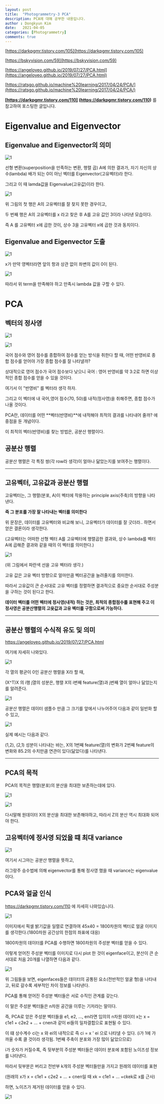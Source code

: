 ```yaml
---
layout: post
title:  "Photogrammetry-3 PCA"
description: PCA에 대해 공부한 내용입니다.
author : Dongkyun Kim
date:   2021-04-05
categories: [Photogrammetry]
comments: true
---
```

[https://darkpgmr.tistory.com/105](https://darkpgmr.tistory.com/105)

[https://bskyvision.com/59](https://bskyvision.com/59)

[https://angeloyeo.github.io/2019/07/27/PCA.html](https://angeloyeo.github.io/2019/07/27/PCA.html)


[https://ratsgo.github.io/machine%20learning/2017/04/24/PCA/](https://ratsgo.github.io/machine%20learning/2017/04/24/PCA/)


**[https://darkpgmr.tistory.com/110]
(https://darkpgmr.tistory.com/110)**
를 참고하여 포스팅한 글입니다.

# Eigenvalue and Eigenvector

## Eigenvalue and Eigenvector의 의미

![1](/assets/img/camera/210405/1.PNG)

선형 변환(superposition을 만족하는 변환, 행렬 곱) A에 의한 결과가, 자기 자신의 상수(lambda) 배가 되는 0이 아닌 벡터를 Eigenvector(고유벡터)라 한다.

그리고 이 때 lamda값을 Eigenvalue(고유값)이라 한다.

![1](/assets/img/camera/210405/2.PNG)

위 그림의 첫 행은 A의 고유벡터를 잘 찾지 못한 경우이고,

두 번째 행은 A의 고유벡터를 x 라고 찾은 후 A를 고유 값인 3이라 나타낸 모습이다.

즉 A 를 고유벡터 x에 곱한 것이, 상수 3을 고유벡터 x에 곱한 것과 동치이다.


## Eigenvalue and Eigenvector 도출

![1](/assets/img/camera/210405/3.PNG)

x가 만약 영벡터라면 앞의 항과 상관 없이 좌변의 값이 0이 된다.

![1](/assets/img/camera/210405/4.PNG)

따라서 위 term을 만족해야 하고 만족시 lambda 값을 구할 수 있다.

# PCA

## 벡터의 정사영


<!-- <img src="/assets/img/camera/210405/6.PNG" width="30%" height="30%"/> -->
![1](/assets/img/camera/210405/6.PNG)


![1](/assets/img/camera/210405/5.PNG)


국어 점수와 영어 점수를 종합하여 점수를 얻는 방식을 취한다 할 때, 어떤 반영비로 종합 점수를 얻어야 가장 종합 점수를 잘 나타낼까?

상대적으로 영어 점수가 국어 점수보다 낮으니 국어 : 영어 반영비를 약 3:2로 하면 이상적인 종합 점수를 얻을 수 있을 것이다.

여기서 이 "반영비" 를 벡터라 생각 하자.

그리고 이 벡터에 내 국어,영어 점수(70, 50)를 내적(정사영)을 취해주면, 종합 점수가 나올 것이다.

PCA란, 데이터를 어떤 **벡터(반영비)**에 내적해야 최적의 결과를 나타내어 줄까? 에 중점을 둔 개념이다.

이 최적의 벡터(반영비)를 찾는 방법은, 공분산 행렬이다.

## 공분산 행렬
공분산 행렬은 각 특징 쌍(각 row라 생각)이 얼마나 닮았는지를 보여주는 행렬이다.

---

## 고유벡터, 고유값과 공분산 행렬
고유벡터는, 그 행렬(분포, A)이 벡터에 작용하는 principle axis(주축)의 방향을 나타낸다.


**즉 그 분포를 가장 잘 나타내는 벡터를 의미한다**

위 문장은, 데이터를 고유벡터와 비교해 보니, 고유벡터가 데이터를 잘 긋더라.. 하면서 얻은 결론이라 생각한다.

(고유벡터는 어떠한 선형 벡터 A를 고유벡터에 행렬곱한 결과와, 상수 lambda를 벡터 A에 곱해준 결과와 같을 때의 이 벡터를 의미한다.)

![1](/assets/img/camera/210405/5.PNG)

(위 그림에서 파란색 선을 고유 벡터라 생각.)

고유 값은 고유 벡터 방향으로 얼마만큼 벡터공간을 늘려줄지를 의미한다.

따라서 고유값이 큰 순서대로 고유 벡터를 정렬하면 결과적으로 중요한 순서대로 주성분을 구하는 것이 된다고 한다.

**데이터 벡터를 어떤 벡터에 정사영(내적) 하는 것은, 최적의 종합점수를 표현해 주고 이 정사영은 공분산행렬의 고윳값과 고유 벡터를 구함으로써 가능하다.**

---

## 공분산 행렬의 수식적 유도 및 의미

https://angeloyeo.github.io/2019/07/27/PCA.html

여기에 자세히 나와있다.

![1](/assets/img/camera/210405/7.PNG)

각 열의 평균이 0인 공분산 행렬을 X라 할 때,

(X^T)X 의 i행 j열의 성분은, 행렬 X의 i번째 feature(열)과 j번째 열이 얼마나 닮았는지를 알려준다.

![1](/assets/img/camera/210405/8.PNG)

공분산 행렬은 데이터 샘플수 만큼 그 크기를 앞에서 나누어주어 다음과 같이 일반화 할 수 있고,

![1](/assets/img/camera/210405/9.PNG)

실제 예시는 다음과 같다.

(1,2), (2,1) 성분이 나타내는 바는, X의 1번째 feature(열)의 변화가 2번째 feature의 변화와 85.2의 수치만큼 연관이 있다(닮았다)를 나타낸다.

---

## PCA의 목적 

PCA의 목적은 행렬(분포)의 분산을 최대한 보존하는데에 있다.

![1](/assets/img/camera/210405/10.PNG)

![1](/assets/img/camera/210405/11.PNG)

다시말해 원데이터 X의 분산을 최대한 보존해야하고, 따라서 Z의 분산 역시 최대화 되어야 한다.

## 고유벡터에 정사영 되었을 떄 최대 variance

![1](/assets/img/camera/210405/12.PNG)

여기서 시그마는 공분산 행렬을 뜻하고, 

라그랑주 승수법에 의해 eigenvector를 통해 정사영 했을 때 variance는 eigenvalue 이다.


## PCA와 얼굴 인식

https://darkpgmr.tistory.com/110 에 자세히 나와있습니다.

![1](/assets/img/camera/210405/13.PNG)

이미지에서 픽셀 밝기값을 일렬로 연결하여 45x40 = 1800차원의 벡터로 얼굴 이미지를 생각한다.(1800차원 공간상의 한점의 좌표에 대응)

1800차원의 데이터를 PCA를 수행하면 1800차원의 주성분 벡터를 얻을 수 있다.

이렇게 얻어진 주성분 벡터를 이미지로 다시 plot 한 것이 eigenface이고, 분산이 큰 순서대로 처음 20개를 나열하면 다음과 같다.

![1](/assets/img/camera/210405/14.PNG)

위 그림들을 보면, eigenfaces들은 데이터의 공통된 요소(전반적인 얼굴 형)을 나타내고, 뒤로 갈수록 세부적인 차이 정보를 나타낸다.

PCA를 통해 얻어진 주성분 벡터들은 서로 수직인 관계를 갖는다.

이 말은 주성분 벡터들은 n차원 공간을 이루는 기저라는 말이다.

즉, PCA로 얻은 주성분 벡터들을 e1, e2, ..., en라면 임의의 n차원 데이터 x는 x = c1e1 + c2e2 + ... + cnen과 같이 ei들의 일차결합으로 표현될 수 있다.

이 떄 상수계수 ci는 x 와 ei의 내적으로 즉 ci = x ' ei 으로 나타낼 수 있다. (i가 1에 가까울 수록 클 것이라 생각됨. 1번째 주축이 분포와 가장 많이 닮았으므로)


i가 숫자가 커질수록, 즉 뒷부분의 주성분 벡터들은 데이터 분포에 포함된 노이즈성 정보를 나타낸다.

따라서 뒷부분은 버리고 전반부 k개의 주성분 벡터들만을 가지고 원래의 데이터를 표현

(원래의 x가 x = c1e1 + c2e2 + ... + cnen일 때 xk = c1e1 + ... +ckek로 x를 근사)

하면, 노이즈가 제거된 데이터를 얻을 수 있다.

![1](/assets/img/camera/210405/15.PNG)
